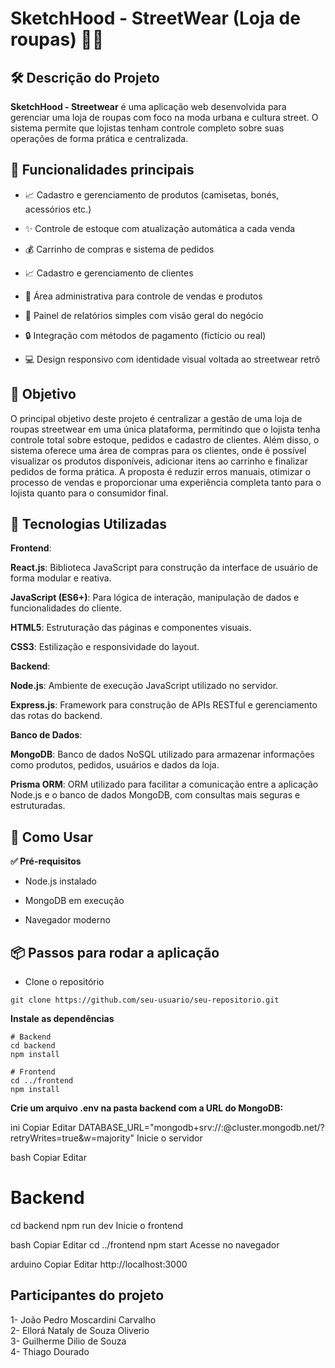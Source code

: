 # SketchHood - StreetWear (Loja de roupas) 🏪👕

## 🛠️ Descrição do Projeto
**SketchHood - Streetwear** é uma aplicação web desenvolvida para gerenciar uma loja de roupas com foco na moda urbana e cultura street. O sistema permite que lojistas tenham controle completo sobre suas operações de forma prática e centralizada.

## 🔑 Funcionalidades principais

- 📈 Cadastro e gerenciamento de produtos (camisetas, bonés, acessórios etc.)

- ✨ Controle de estoque com atualização automática a cada venda

- 💰 Carrinho de compras e sistema de pedidos

- 📈 Cadastro e gerenciamento de clientes

- 📶 Área administrativa para controle de vendas e produtos

- 📶 Painel de relatórios simples com visão geral do negócio

- 🔒 Integração com métodos de pagamento (fictício ou real)

- 💻 Design responsivo com identidade visual voltada ao streetwear retrô

## 🎯 Objetivo

O principal objetivo deste projeto é centralizar a gestão de uma loja de roupas streetwear em uma única plataforma, permitindo que o lojista tenha controle total sobre estoque, pedidos e cadastro de clientes. Além disso, o sistema oferece uma área de compras para os clientes, onde é possível visualizar os produtos disponíveis, adicionar itens ao carrinho e finalizar pedidos de forma prática. A proposta é reduzir erros manuais, otimizar o processo de vendas e proporcionar uma experiência completa tanto para o lojista quanto para o consumidor final.

## 🧪 Tecnologias Utilizadas

**Frontend**:

**React.js**: Biblioteca JavaScript para construção da interface de usuário de forma modular e reativa.

**JavaScript (ES6+)**: Para lógica de interação, manipulação de dados e funcionalidades do cliente.

**HTML5**: Estruturação das páginas e componentes visuais.

**CSS3**: Estilização e responsividade do layout.

**Backend**:

**Node.js**: Ambiente de execução JavaScript utilizado no servidor.

**Express.js**: Framework para construção de APIs RESTful e gerenciamento das rotas do backend.

**Banco de Dados**:

**MongoDB**: Banco de dados NoSQL utilizado para armazenar informações como produtos, pedidos, usuários e dados da loja.

**Prisma ORM**: ORM utilizado para facilitar a comunicação entre a aplicação Node.js e o banco de dados MongoDB, com consultas mais seguras e estruturadas.

## 🚀 Como Usar

**✅ Pré-requisitos**

- Node.js instalado

- MongoDB em execução

- Navegador moderno

## 📦 Passos para rodar a aplicação

 - Clone o repositório

```
git clone https://github.com/seu-usuario/seu-repositorio.git
```

**Instale as dependências**

```
# Backend
cd backend
npm install

# Frontend
cd ../frontend
npm install
```

**Crie um arquivo .env na pasta backend com a URL do MongoDB:**

ini
Copiar
Editar
DATABASE_URL="mongodb+srv://<usuario>:<senha>@cluster.mongodb.net/<database>?retryWrites=true&w=majority"
Inicie o servidor

bash
Copiar
Editar
# Backend
cd backend
npm run dev
Inicie o frontend

bash
Copiar
Editar
cd ../frontend
npm start
Acesse no navegador

arduino
Copiar
Editar
http://localhost:3000

## Participantes do projeto

1- João Pedro Moscardini Carvalho<br>
2- Ellorá Nataly de Souza Oliverio<br>
3- Guilherme Dilio de Souza<br>
4- Thiago Dourado
